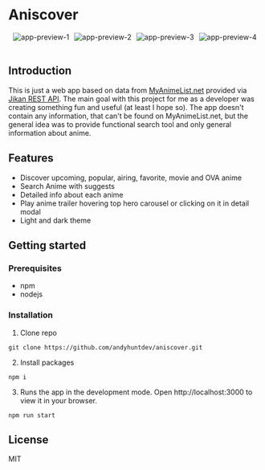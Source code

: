# Aniscover
<div style="display: flex; flex-wrap: wrap; gap: 10px; justify-content: center">
<img src="https://ik.imagekit.io/8fhqrij68/aniscover/tr:w-400,f-auto/preview-1_UejYcApjE.png" alt="app-preview-1">
<img src="https://ik.imagekit.io/8fhqrij68/aniscover/tr:w-400,f-auto/preview-2_i15mULTLm.png" alt="app-preview-2">
<img src="https://ik.imagekit.io/8fhqrij68/aniscover/tr:w-400,f-auto/preview-3_5gwSTJDcj.png" alt="app-preview-3">
<img src="https://ik.imagekit.io/8fhqrij68/aniscover/tr:w-400,f-auto/preview-4_Jfx3BXxK7Q.png" alt="app-preview-4">
</div>
<br/>

## Introduction
This is just a web app based on data from <a href="https://myanimelist.net/" target="_blank">MyAnimeList.net</a> provided via <a href="https://jikan.moe/" target="_blank">Jikan REST API</a>. The main goal with this project for me as a developer was creating something fun and useful (at least I hope so). The app doesn't contain any information, that can't be found on MyAnimeList.net, but the general idea was to provide functional search tool and only general information about anime.


## Features
- Discover upcoming, popular, airing, favorite, movie and OVA anime
- Search Anime with suggests
- Detailed info about each anime
- Play anime trailer hovering top hero carousel or clicking on it in detail modal
- Light and dark theme

## Getting started
### Prerequisites
- npm
- nodejs
### Installation
1. Clone repo
````
git clone https://github.com/andyhuntdev/aniscover.git
````
2. Install packages
`````
npm i
`````
3. Runs the app in the development mode.
Open http://localhost:3000 to view it in your browser.
`````
npm run start
`````



## License
MIT
